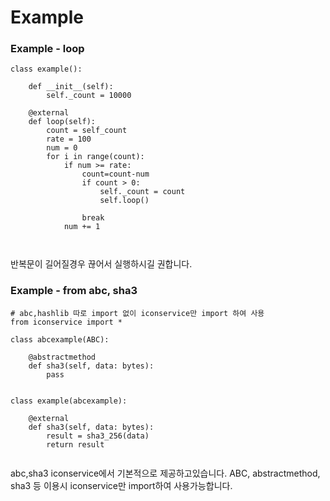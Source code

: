 Example
==============

### Example - loop
```
class example():

    def __init__(self):
        self._count = 10000
        
    @external
    def loop(self):
        count = self_count
        rate = 100
        num = 0
        for i in range(count):
            if num >= rate:
                count=count-num
                if count > 0:
                    self._count = count
                    self.loop()
                    
                break
            num += 1
        
        
```
반복문이 길어질경우 끊어서 실행하시길 권합니다.

### Example - from abc, sha3
```
# abc,hashlib 따로 import 없이 iconservice만 import 하여 사용
from iconservice import *

class abcexample(ABC):

    @abstractmethod
    def sha3(self, data: bytes):
        pass
    
    
class example(abcexample):
    
    @external
    def sha3(self, data: bytes):
        result = sha3_256(data)
        return result
        
```
abc,sha3 iconservice에서 기본적으로 제공하고있습니다.
ABC, abstractmethod, sha3 등 이용시
iconservice만 import하여 사용가능합니다.
